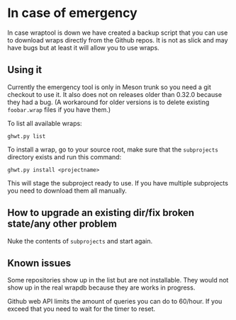 # In case of emergency

In case wraptool is down we have created a backup script that you can use to download wraps directly from the Github repos. It is not as slick and may have bugs but at least it will allow you to use wraps.

## Using it

Currently the emergency tool is only in Meson trunk so you need a git checkout to use it. It also does not on releases older than 0.32.0 because they had a bug. (A workaround for older versions is to delete existing `foobar.wrap` files if you have them.)

To list all available wraps:

    ghwt.py list

To install a wrap, go to your source root, make sure that the `subprojects` directory exists and run this command:

    ghwt.py install <projectname>

This will stage the subproject ready to use. If you have multiple subprojects you need to download them all manually.

## How to upgrade an existing dir/fix broken state/any other problem

Nuke the contents of `subprojects` and start again.

## Known issues

Some repositories show up in the list but are not installable. They would not show up in the real wrapdb because they are works in progress.

Github web API limits the amount of queries you can do to 60/hour. If you exceed that you need to wait for the timer to reset.
